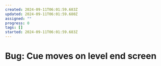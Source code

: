 ```yaml
---
created: 2024-09-11T06:01:59.683Z
updated: 2024-09-11T06:01:59.680Z
assigned: ""
progress: 0
tags: []
started: 2024-09-11T06:01:59.683Z
---
```


# Bug: Cue moves on level end screen
